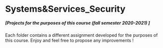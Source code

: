 # Systems&Services_Security
##### [Projects for the purposes of this course (fall semester 2020-2021) ]
###
Each folder contains a different assignment developed for the purposes of
this course.
Enjoy and feel free to propose any improvements !